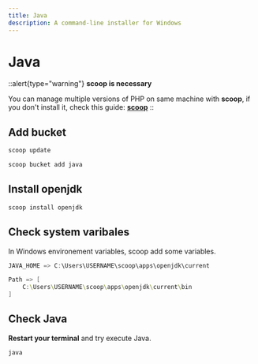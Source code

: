 ```yaml
---
title: Java
description: A command-line installer for Windows
---
```


# Java

::alert{type="warning"}
**scoop is necessary**
>
You can manage multiple versions of PHP on same machine with **scoop**, if you don't install it, check this guide: [**scoop**](/os-server/windows/scoop/install)
::

## Add bucket

```bash
scoop update
```

```bash
scoop bucket add java
```

## Install openjdk

```bash
scoop install openjdk
```

## Check system varibales

In Windows environement variables, scoop add some variables.

```ps1
JAVA_HOME => C:\Users\USERNAME\scoop\apps\openjdk\current
```

```ps1
Path => [
    C:\Users\USERNAME\scoop\apps\openjdk\current\bin
]
```

## Check Java

**Restart your terminal** and try execute Java.

```bash
java
```
